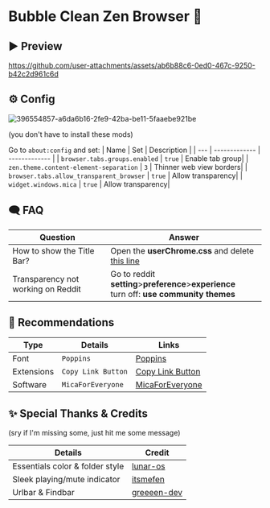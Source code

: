 # Bubble Clean Zen Browser 🫧
## ▶️ Preview
https://github.com/user-attachments/assets/ab6b88c6-0ed0-467c-9250-b42c2d961c6d


## ⚙️ Config
![396554857-a6da6b16-2fe9-42ba-be11-5faaebe921be](https://github.com/user-attachments/assets/ced6b026-964c-4708-a9bd-3e8426a9e10f)

(you don't have to install these mods)

Go to `about:config` and set:
| Name   | Set                  | Description                                             |
| ---        | -------------            | -------------                                     |
| `browser.tabs.groups.enabled`       | `true`                | Enable tab group|
| `zen.theme.content-element-separation`       | `3`                | Thinner web view borders|
| `browser.tabs.allow_transparent_browser`       | `true`                | Allow transparency|
| `widget.windows.mica`       | `true`                | Allow transparency|



## 🗨️ FAQ
| Question   | Answer                  |
| ---        | -------------            |
| How to show the Title Bar?       | Open the **userChrome.css** and delete [this line](https://github.com/nieffka/bubble-clean-zen/issues/2#issuecomment-2554052817)|
| Transparency not working on Reddit              | Go to reddit **setting**>**preference**>**experience**<br> turn off: **use community themes**|



## 🏅 Recommendations
| Type   | Details                  | Links                                             |
| ---        | -------------            | -------------                                     |
| Font       | `Poppins`                | [Poppins](https://fonts.google.com/specimen/Poppins)|
| Extensions | `Copy Link Button`                | [Copy Link Button](https://addons.mozilla.org/en-US/firefox/addon/copy-frame-or-page-url/)|
| Software  | `MicaForEveryone`      | [MicaForEveryone](https://github.com/MicaForEveryone/MicaForEveryone)|

## ✨ Special Thanks & Credits
(sry if I'm missing some, just hit me some message)

| Details   | Credit                  |
| ---        | -------------            |
| Essentials color & folder style        | [lunar-os](https://github.com/lunar-os/ZenCss)|
| Sleek playing/mute indicator        | [itsmefen](https://github.com/itsmefen/Dark-Harmony)|
| Urlbar & Findbar        | [greeeen-dev](https://github.com/greeeen-dev/natsumi-browser)|

